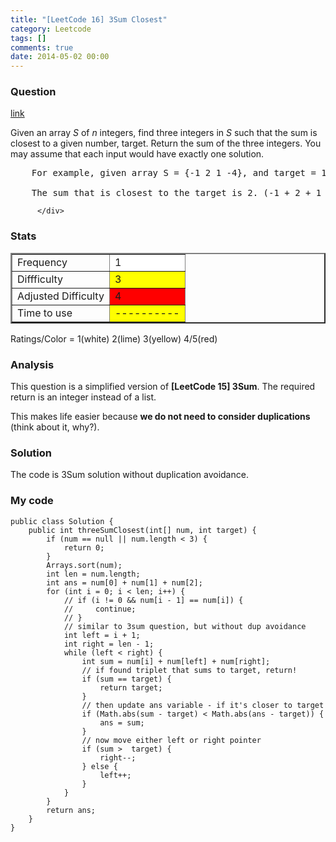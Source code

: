 ```yaml
---
title: "[LeetCode 16] 3Sum Closest"
category: Leetcode
tags: []
comments: true
date: 2014-05-02 00:00
---
```



### Question

[link](http://oj.leetcode.com/problems/3sum-closest/)

<div class="question-content">
            <p></p><p>Given an array <i>S</i> of <i>n</i> integers, find three integers in <i>S</i> such that the sum is closest to a given number, target. Return the sum of the three integers. You may assume that each input would have exactly one solution.</p>

<pre>    For example, given array S = {-1 2 1 -4}, and target = 1.

    The sum that is closest to the target is 2. (-1 + 2 + 1 = 2).
</pre><p></p>

          </div>

### Stats

<table border="2">
	<tr>
		<td>Frequency</td>
		<td bgcolor="white">1</td>
	</tr>
	<tr>
		<td>Diffficulty</td>
		<td bgcolor="yellow">3</td>
	</tr>
	<tr>
		<td>Adjusted Difficulty</td>
		<td bgcolor="red">4</td>
	</tr>
	<tr>
		<td>Time to use</td>
		<td bgcolor="yellow">----------</td>
	</tr>
</table>

Ratings/Color = 1(white) 2(lime) 3(yellow) 4/5(red)

### Analysis

This question is a simplified version of **[LeetCode 15] 3Sum**. The required return is an integer instead of a list.

This makes life easier because **we do not need to consider duplications** (think about it, why?).

### Solution

The code is 3Sum solution without duplication avoidance.

### My code

    public class Solution {
        public int threeSumClosest(int[] num, int target) {
            if (num == null || num.length < 3) {
                return 0;
            }
            Arrays.sort(num);
            int len = num.length;
            int ans = num[0] + num[1] + num[2];
            for (int i = 0; i < len; i++) {
                // if (i != 0 && num[i - 1] == num[i]) {
                //     continue;
                // }
                // similar to 3sum question, but without dup avoidance
                int left = i + 1;
                int right = len - 1;
                while (left < right) {
                    int sum = num[i] + num[left] + num[right];
                    // if found triplet that sums to target, return!
                    if (sum == target) {
                        return target;
                    }
                    // then update ans variable - if it's closer to target
                    if (Math.abs(sum - target) < Math.abs(ans - target)) {
                        ans = sum;
                    }
                    // now move either left or right pointer
                    if (sum >  target) {
                        right--;
                    } else {
                        left++;
                    }
                }
            }
            return ans;
        }
    }
